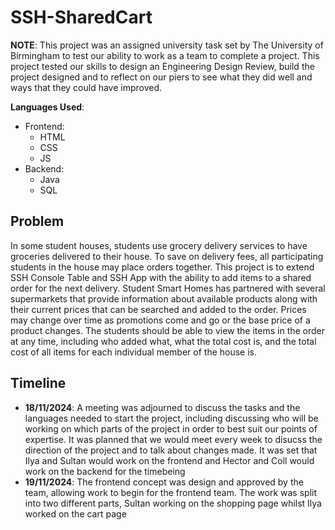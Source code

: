 # SSH-SharedCart

**NOTE**: This project was an assigned university task set by The University of Birmingham to test our ability to work as a team to complete a project. This project tested our skills to design an Engineering Design Review, build the project designed and to reflect on our piers to see what they did well and ways that they could have improved. 

**Languages Used**:
- Frontend:
  - HTML
  - CSS
  - JS
- Backend:
  - Java
  - SQL

## Problem

In some student houses, students use grocery delivery services to have groceries delivered to their house. To save on delivery fees, all participating students in the house may place orders together. This project is to extend SSH Console Table and SSH App with the ability to add items to a shared order for the next delivery. Student Smart Homes has partnered with several supermarkets that provide information about available products along with their current prices that can be searched and added to the order. Prices may change over time as promotions come and go or the base price of a product changes. The students should be able to view the items in the order at any time, including who added what, what the total cost is, and the total cost of all items for each individual member of the house is.  

## Timeline

- **18/11/2024**: A meeting was adjourned to discuss the tasks and the languages needed to start the project, including discussing who will be working on which parts of the project in order to best suit our points of expertise. It was planned that we would meet every week to disucss the direction of the project and to talk about changes made. It was set that Ilya and Sultan would work on the frontend and Hector and Coll would work on the backend for the timebeing
- **19/11/2024**: The frontend concept was design and approved by the team, allowing work to begin for the frontend team. The work was split into two different parts, Sultan working on the shopping page whilst Ilya worked on the cart page 
